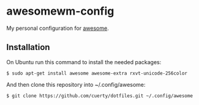 awesomewm-config
================

My personal configuration for [awesome](http://awesome.naquadah.org/).

Installation
------------

On Ubuntu run this command to install the needed packages:

```
$ sudo apt-get install awesome awesome-extra rxvt-unicode-256color
```

And then clone this repository into ~/.config/awesome:

```
$ git clone https://github.com/cuerty/dotfiles.git ~/.config/awesome
```
